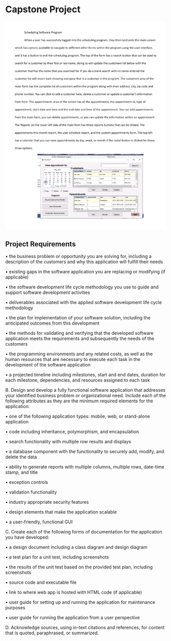 # Capstone Project

![Screenshot of Scheduling Application](./download.png)

## Project Requirements
• the business problem or opportunity you are solving for, including a description of the customers and why this application will fulfill their needs

• existing gaps in the software application you are replacing or modifying (if applicable)

• the software development life cycle methodology you use to guide and support software development activities

• deliverables associated with the applied software development life cycle methodology

• the plan for implementation of your software solution, including the anticipated outcomes from this development

• the methods for validating and verifying that the developed software application meets the requirements and subsequently the needs of the customers

• the programming environments and any related costs, as well as the human resources that are necessary to execute each task in the development of the software application

• a projected timeline including milestones, start and end dates, duration for each milestone, dependencies, and resources assigned to each task

B. Design and develop a fully functional software application that addresses your identified business problem or organizational need. Include each of the following attributes as they are the minimum required elements for the application:

• one of the following application types: mobile, web, or stand-alone application

• code including inheritance, polymorphism, and encapsulation

• search functionality with multiple row results and displays

• a database component with the functionality to securely add, modify, and delete the data

• ability to generate reports with multiple columns, multiple rows, date-time stamp, and title

• exception controls

• validation functionality

• industry appropriate security features

• design elements that make the application scalable

• a user-friendly, functional GUI

C. Create each of the following forms of documentation for the application you have developed:

• a design document including a class diagram and design diagram

• a test plan for a unit test, including screenshots

• the results of the unit test based on the provided test plan, including screenshots

• source code and executable file

• link to where web app is hosted with HTML code (if applicable)

• user guide for setting up and running the application for maintenance purposes

• user guide for running the application from a user perspective

D. Acknowledge sources, using in-text citations and references, for content that is quoted, paraphrased, or summarized.


